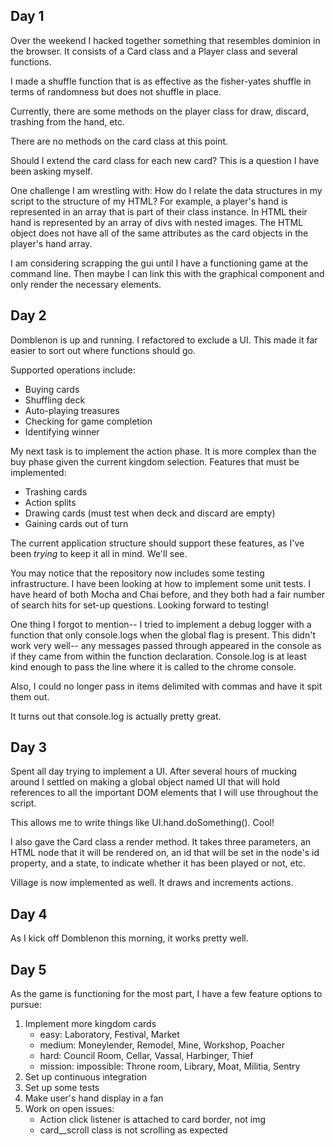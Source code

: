 ## Day 1
Over the weekend I hacked together something that resembles dominion in the browser. It consists of a Card class and a Player class and several functions.

I made a shuffle function that is as effective as the fisher-yates shuffle in terms of randomness but does not shuffle in place. 

Currently, there are some methods on the player class for draw, discard, trashing from the hand, etc.

There are no methods on the card class at this point. 

Should I extend the card class for each new card? This is a question I have been asking myself.

One challenge I am wrestling with:
  How do I relate the data structures in my script to the structure of my HTML? For example, a player's hand is represented in an array that is part of their class instance. In HTML their hand is represented by an array of divs with nested images. The HTML object does not have all of the same attributes as the card objects in the player's hand array.
  
I am considering scrapping the gui until I have a functioning game at the command line. Then maybe I can link this with the graphical component and only render the necessary elements.


## Day 2
Domblenon is up and running. I refactored to exclude a UI. This made it far easier to sort out where functions should go.

Supported operations include: 
  + Buying cards
  + Shuffling deck
  + Auto-playing treasures
  + Checking for game completion
  + Identifying winner

My next task is to implement the action phase. It is more complex than the buy phase given the current kingdom selection. Features that must be implemented:
  + Trashing cards
  + Action splits
  + Drawing cards (must test when deck and discard are empty)
  + Gaining cards out of turn

The current application structure should support these features, as I've been *trying* to keep it all in mind. We'll see.

You may notice that the repository now includes some testing infrastructure. I have been looking at how to implement some unit tests. I have heard of both Mocha and Chai before, and they both had a fair number of search hits for set-up questions. Looking forward to testing!

One thing I forgot to mention-- I tried to implement a debug logger with a function that only console.logs when the global flag is present. This didn't work very well-- any messages passed through appeared in the console as if they came from within the function declaration. Console.log is at least kind enough to pass the line where it is called to the chrome console. 

Also, I could no longer pass in items delimited with commas and have it spit them out.

It turns out that console.log is actually pretty great. 

## Day 3
Spent all day trying to implement a UI. After several hours of mucking around I settled on making a global object named UI that will hold references to all the important DOM elements that I will use throughout the script.

This allows me to write things like UI.hand.doSomething(). Cool!

I also gave the Card class a render method. It takes three parameters, an HTML node that it will be rendered on, an id that will be set in the node's id property, and a state, to indicate whether it has been played or not, etc.

Village is now implemented as well. It draws and increments actions.

## Day 4
As I kick off Domblenon this morning, it works pretty well. 

## Day 5
As the game is functioning for the most part, I have a few feature options to pursue:
  1. Implement more kingdom cards
     * easy: Laboratory, Festival, Market
     * medium: Moneylender, Remodel, Mine, Workshop, Poacher
     * hard: Council Room, Cellar, Vassal, Harbinger, Thief
     * mission: impossible: Throne room, Library, Moat, Militia, Sentry
  2. Set up continuous integration
  3. Set up some tests
  4. Make user's hand display in a fan
  5. Work on open issues:
     + Action click listener is attached to card border, not img
     + card__scroll class is not scrolling as expected
  
      
    
